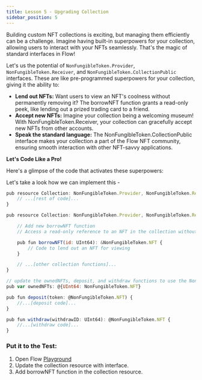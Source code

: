 ```yaml
---
title: Lesson 5 - Upgrading Collection
sidebar_position: 5
---
```


Building custom NFT collections is exciting, but managing them efficiently can be a challenge. Imagine having built-in superpowers for your collection, allowing users to interact with your NFTs seamlessly. That's the magic of standard interfaces in Flow!

Let's us the potential of `NonFungibleToken.Provider`, `NonFungibleToken.Receiver`, and `NonFungibleToken.CollectionPublic` interfaces. These are like pre-programmed superpowers for your collection, giving it the ability to:

- **Lend out NFTs:** Want users to view an NFT's coolness without permanently removing it? The borrowNFT function grants a read-only peek, like lending out a prized trading card to a friend.
- **Accept new NFTs:** Imagine your collection being a welcoming museum! With NonFungibleToken.Receiver, your collection can gracefully accept new NFTs from other accounts.
- **Speak the standard language:** The NonFungibleToken.CollectionPublic interface makes your collection a part of the Flow NFT community, ensuring smooth interaction with other NFT-savvy applications.

**Let's Code Like a Pro!**

Here's a glimpse of the code that activates these superpowers:

Let's take a look how we can implement this -

```jsx
pub resource Collection: NonFungibleToken.Provider, NonFungibleToken.Receiver, NonFungibleToken.CollectionPublic {
    // ...[rest of code]...
}
```

```jsx
pub resource Collection: NonFungibleToken.Provider, NonFungibleToken.Receiver, NonFungibleToken.CollectionPublic {

    // Add new borrowNFT function
    // Access a read-only reference to an NFT in the collection without actually removing it

    pub fun borrowNFT(id: UInt64): &NonFungibleToken.NFT {
        // Code to lend out an NFT for viewing
    }

    // ...[other collection functions]...
}

```

```jsx
// update the ownedNFTs, deposit, and withdraw functions to use the NonFungibleToken.NFT type
pub var ownedNFTs: @{UInt64: NonFungibleToken.NFT}

pub fun deposit(token: @NonFungibleToken.NFT) {
    //...[deposit code]...
}

pub fun withdraw(withdrawID: UInt64): @NonFungibleToken.NFT {
    //...[withdraw code]...
}

```

### **Put it to the Test:**

1. Open Flow [Playground](https://play.flow.com/)
2. Update the collection resource with interface.
3. Add borrowNFT function in the collection resource.
